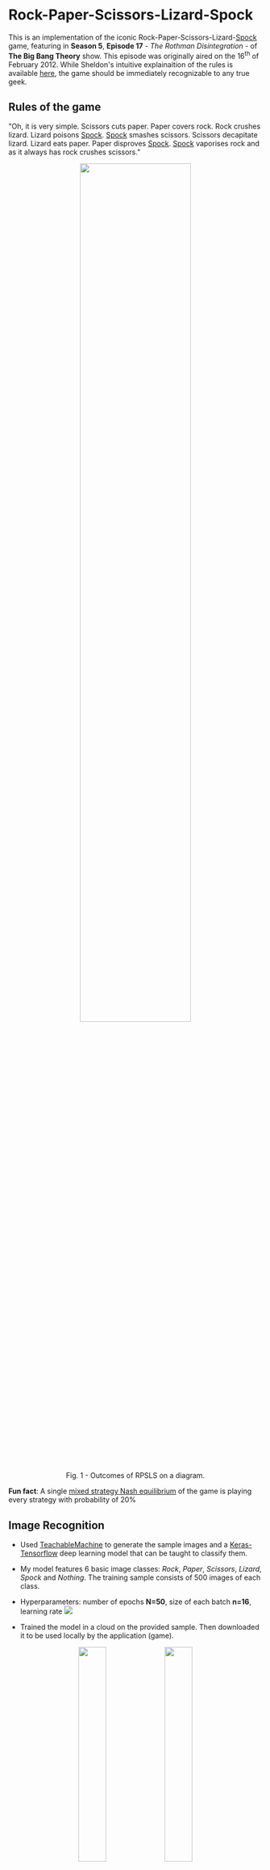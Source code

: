 # Rock-Paper-Scissors-Lizard-Spock

This is an implementation of the iconic Rock-Paper-Scissors-Lizard-[Spock](https://intl.startrek.com/database_article/spock) game, featuring in **Season 5**, **Episode 17** - *The Rothman Disintegration* - of **The Big Bang Theory** show. This episode was originally aired on the 16<sup>th</sup> of February 2012. While Sheldon's intuitive explainaition of the rules is available [here](https://www.youtube.com/watch?v=x5Q6-wMx-K8), the game should be immediately recognizable to any true geek.

## Rules of the game

"Oh, it is very simple. Scissors cuts paper. Paper covers rock. Rock crushes lizard. Lizard poisons [Spock](https://www.amazon.com/I-Am-Spock-Leonard-Nimoy-audiobook/dp/B001H071EU/ref=sr_1_2?crid=2KRM58IYEZ3QX&keywords=I+am+spock&qid=1651781329&sprefix=i+am+spock%2Caps%2C383&sr=8-2). [Spock](https://en.wikipedia.org/wiki/Leonard_Nimoy) smashes scissors. Scissors decapitate lizard. Lizard eats paper. Paper disproves [Spock](https://intl.startrek.com/database_article/spock). [Spock](https://www.amazon.com/Am-Not-Spock-Leonard-Nimoy/dp/0890871175/ref=sr_1_1?crid=3355SCP81PX3W&keywords=I+am+not+spock&qid=1651781425&s=audible&sprefix=i+am+not+spock%2Caudible%2C148&sr=1-1-catcorr) vaporises rock and as it always has rock crushes scissors."

<p align="center" width="100%">
    <img width="66%" src="https://github.com/PiotrZJelonek/RPS/blob/develop/pics/rpsls.webp?raw=true">
</p> 

<p align = "center">
Fig. 1 - Outcomes of RPSLS on a diagram.
</p>

**Fun fact**: A single [mixed strategy Nash equilibrium](https://www.youtube.com/watch?v=IjgYLM4KgFg) of the game is playing every strategy with probability of 20%

## Image Recognition

- Used [TeachableMachine](https://teachablemachine.withgoogle.com/) to generate the sample images and a [Keras-Tensorflow](https://keras.io/about/) deep learning model that can be taught to classify them.
- My model features 6 basic image classes: *Rock*, *Paper*, *Scissors*, *Lizard*, *Spock* and *Nothing*. The training sample consists of 500 images of each class.
- Hyperparameters: number of epochs **N=50**, size of each batch **n=16**, learning rate **<img src="https://render.githubusercontent.com/render/math?math=\rho=0.01">**

- Trained the model in a cloud on the provided sample. Then downloaded it to be used locally by the application (game).

<p align="center" width="100%">
    <img width="33%" src="https://github.com/PiotrZJelonek/RPS/blob/develop/pics/nothing.png?raw=true">
    <img width="33%" src="https://github.com/PiotrZJelonek/RPS/blob/develop/pics/spock.png?raw=true">
</p>

<p align = "center">
Fig. 2 - Computer Vision classification - <em>Nothing</em> and <em>Spock</em>.
</p>

## Environment

- Created new virtual environment <em>rps</em> with
```conda
conda create -n rps python=3.8
```
- Installed [opencv-python](https://pypi.org/project/opencv-python/), 
[tensorflow](https://www.tensorflow.org/learn),
and [ipykernel](https://pypi.org/project/ipykernel/)
- Added [black](https://pypi.org/project/black/) to the mix to *blacken* the code later via
```black
black RPS.py
```
- Checked the environment using
```pip
pip freeze > requirements.txt
```
**Note**: A great source for OpenCV tutorials can be found [here](https://docs.opencv.org/4.x/d6/d00/tutorial_py_root.html)

## Determining the winner

- It is practical to map loosing actions to winnig actions using a dictionary
```python
"""
lost_against = {
    'Rock': ['Lizard', 'Scissors'], 
    'Paper': ['Rock','Spock'], 
    'Scissors': ['Paper','Lizard'], 
    'Spock': ['Scissors','Rock'], 
    'Lizard': ['Spock', 'Paper'] 
    }
"""
```
- To determine the winner, it is enough then to check
```python
"""
if computer_action in lost_against[player_action]:
    print("Player won")
    
elif player_action in lost_against[computer_action]:
    print("Computer won")

else: 
    print("It is a draw")

"""
```
- Basic functionality
<p align="center" width="100%">
    <img width="66%" src="https://github.com/PiotrZJelonek/RPS/blob/develop/pics/cant_loose_with_spock.png?raw=true">
</p> 
<p align = "center">
Fig. 3 - You can't loose with <em>Spock</em>! 
</p>

## Countdown

- My <em>countdown</em> function - an early (but functional!) version

```python
"""
def countdown(number_of_counts: int = 3, count_duration: float = 1.0):

    # total countdown time
    total_delay = number_of_counts * count_duration
    countdown = number_of_counts

    # output
    print("Countdown!")
    print("")

    # initialize time count
    start = time.time()
    end = start
    time_elapsed = 0

    # wait 'count_duration' seconds for every count
    while time_elapsed < total_delay:

        # wait 'count_duration' seconds
        while (end - start) - time_elapsed < count_duration:
            end = time.time()

        # output
        print(countdown)

        # update
        time_elapsed += count_duration
        countdown -= 1

    print("")
"""
```
- At the end I integrated <em>countdown</em>  with a function, identifying an image from the camera.

## Final game being played

- Playing the game

<p align="center" width="100%">
    <img width="33%" src="https://github.com/PiotrZJelonek/RPS/blob/develop/pics/spock_1.png?raw=true">
    <img width="33%" src="https://github.com/PiotrZJelonek/RPS/blob/develop/pics/lizard_2.png?raw=true">
</p>

<p align = "center">
Fig. 4 - Now <em>countdown</em>  is displayed in the camera.  
</p>

- Now the game counts down from 3 down to 1. Next the image is captured after another 3 seconds.
- Snapshot from the terminal
<p align="center" width="100%">
    <img width="66%" src="https://github.com/PiotrZJelonek/RPS/blob/develop/pics/full_game.png?raw=true">
</p> 
<p align = "center">
Fig. 5 - Log of the full game
</p>
